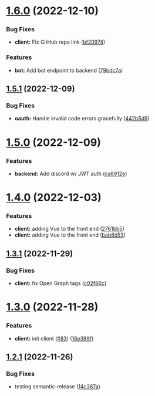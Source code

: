 # [1.6.0](https://github.com/Pragma8123/three-dog/compare/v1.5.1...v1.6.0) (2022-12-10)


### Bug Fixes

* **client:** Fix GitHub repo link ([bf20974](https://github.com/Pragma8123/three-dog/commit/bf20974efa37ed9f0474d48b44ad40d0322f5350))


### Features

* **bot:** Add bot endpoint to backend ([79bdc7a](https://github.com/Pragma8123/three-dog/commit/79bdc7a7799b44950574df7fb92e1c9aec2d334a))

## [1.5.1](https://github.com/Pragma8123/three-dog/compare/v1.5.0...v1.5.1) (2022-12-09)


### Bug Fixes

* **oauth:** Handle invalid code errors gracefully ([442b5d9](https://github.com/Pragma8123/three-dog/commit/442b5d9e22183bdd33f51f478a550e8d93089973))

# [1.5.0](https://github.com/Pragma8123/three-dog/compare/v1.4.0...v1.5.0) (2022-12-09)


### Features

* **backend:** Add discord w/ JWT auth ([ca8912e](https://github.com/Pragma8123/three-dog/commit/ca8912ede9efe68e05c3d2207ecdc50383dc5795))

# [1.4.0](https://github.com/Pragma8123/three-dog/compare/v1.3.1...v1.4.0) (2022-12-03)


### Features

* **client:** adding Vue to the front end ([2761bb5](https://github.com/Pragma8123/three-dog/commit/2761bb596e352859d430f4f04d886fbe3b22f291))
* **client:** adding Vue to the front end ([bab8d53](https://github.com/Pragma8123/three-dog/commit/bab8d53e54bcb875dcc8648595e75d1653fd1ea3))

## [1.3.1](https://github.com/Pragma8123/three-dog/compare/v1.3.0...v1.3.1) (2022-11-29)


### Bug Fixes

* **client:** fix Open Graph tags ([c02f86c](https://github.com/Pragma8123/three-dog/commit/c02f86c6aa588656cc61028f08c24c572b848275))

# [1.3.0](https://github.com/Pragma8123/three-dog/compare/v1.2.1...v1.3.0) (2022-11-28)


### Features

* **client:** init client ([#83](https://github.com/Pragma8123/three-dog/issues/83)) ([16e389f](https://github.com/Pragma8123/three-dog/commit/16e389f092718c3bc1531d67a9ea4d123ee7c96f))

## [1.2.1](https://github.com/Pragma8123/three-dog/compare/v1.2.0...v1.2.1) (2022-11-26)


### Bug Fixes

* testing semantic-release ([14c387a](https://github.com/Pragma8123/three-dog/commit/14c387a3e96a25df8a2320b5202fa64c30f61ef1))
